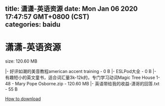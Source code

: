 
title: 潇潇-英语资源
date: Mon Jan 06 2020 17:47:57 GMT+0800 (CST)    
categories: baidu
---

# 潇潇-英语资源
size: 120.60 MB
 
 
|- 好评如潮的美音教程american accent training - 0 B
|- ESLPod大全 - 0 B
|- 有趣短小的英文童书，适合词汇量3k-12k的，专门学习动词Magic Tree House 1-48 - Mary Pope Osborne.zip - 120.60 MB
|- 英语带给我的收益-潇哥的回答.txt - 55 B

[How to download](https://bpcam.bemobtrk.com/go/2ceec3aa-1ca2-46d6-b9ff-aaa5c184517c?jno=2241)